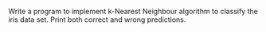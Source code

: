 Write a program to implement k-Nearest Neighbour algorithm to classify the iris data set. Print both correct and wrong predictions.
